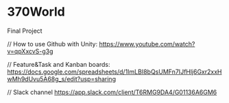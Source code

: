 # 370World
Final Project

// How to use Github with Unity:
https://www.youtube.com/watch?v=qpXxcvS-g3g

// Feature&Task and Kanban boards:
https://docs.google.com/spreadsheets/d/1ImLBI8bQsUMFn7IJfHlj6Gxr2xxHwMh9dUvu5A68g_s/edit?usp=sharing

// Slack channel
https://app.slack.com/client/T6RMG9DA4/G01136A6GM6
